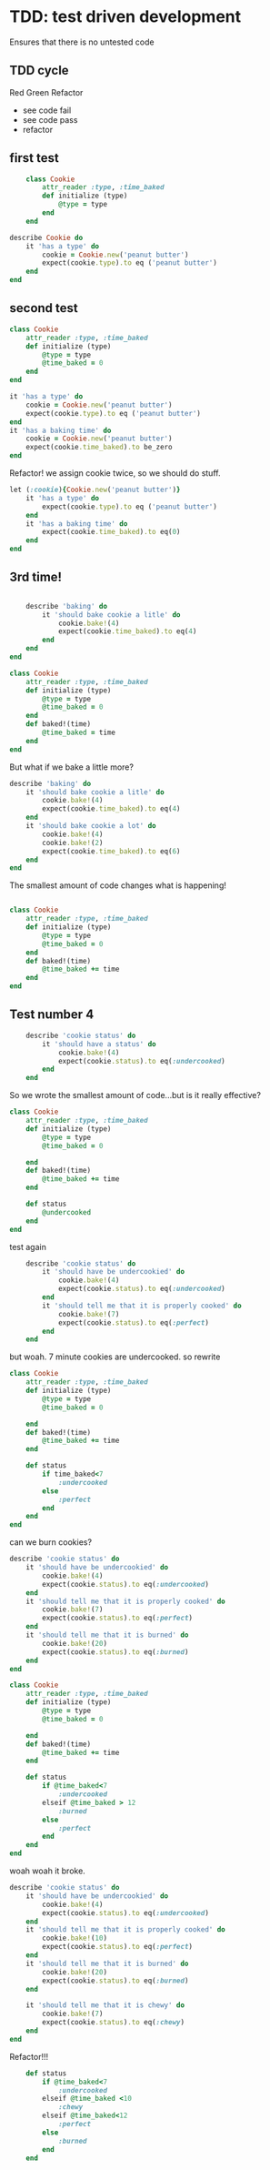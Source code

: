 # TDD: test driven development
Ensures that there is no untested code
## TDD cycle
Red Green Refactor
+ see code fail
+ see code pass
+ refactor


## first test	
```ruby
	class Cookie
		attr_reader :type, :time_baked
		def initialize (type)
			@type = type
		end
	end

```

```ruby
describe Cookie do
	it 'has a type' do
		cookie = Cookie.new('peanut butter')
		expect(cookie.type).to eq ('peanut butter')
	end
end
```

## second test
```ruby
class Cookie
	attr_reader :type, :time_baked
	def initialize (type)
		@type = type
		@time_baked = 0
	end
end

```
``` ruby
it 'has a type' do
	cookie = Cookie.new('peanut butter')
	expect(cookie.type).to eq ('peanut butter')
end
it 'has a baking time' do
	cookie = Cookie.new('peanut butter')
	expect(cookie.time_baked).to be_zero
end

```
Refactor! we assign cookie twice, so we should do stuff.
``` ruby
let (:cookie){Cookie.new('peanut butter')}
	it 'has a type' do
		expect(cookie.type).to eq ('peanut butter')
	end
	it 'has a baking time' do
		expect(cookie.time_baked).to eq(0)
	end
end
```

## 3rd time!


``` ruby

	describe 'baking' do
		it 'should bake cookie a litle' do
			cookie.bake!(4)
			expect(cookie.time_baked).to eq(4)
		end
	end
end
```


```ruby	
class Cookie
	attr_reader :type, :time_baked
	def initialize (type)
		@type = type
		@time_baked = 0
	end
	def baked!(time)
		@time_baked = time
	end
end
```

But what if we bake a little more?

``` ruby
describe 'baking' do
	it 'should bake cookie a litle' do
		cookie.bake!(4)
		expect(cookie.time_baked).to eq(4)
	end
	it 'should bake cookie a lot' do
		cookie.bake!(4)
		cookie.bake!(2)
		expect(cookie.time_baked).to eq(6)
	end
end
```
The smallest amount of code changes what is happening!
```ruby

class Cookie
	attr_reader :type, :time_baked
	def initialize (type)
		@type = type
		@time_baked = 0
	end
	def baked!(time)
		@time_baked += time
	end
end

```
## Test number 4

```ruby
	describe 'cookie status' do
		it 'should have a status' do
			cookie.bake!(4)
			expect(cookie.status).to eq(:undercooked)
		end
	end
```
So we wrote the smallest amount of code...but is it really effective?
```ruby
class Cookie
	attr_reader :type, :time_baked
	def initialize (type)
		@type = type
		@time_baked = 0

	end
	def baked!(time)
		@time_baked += time
	end

	def status 
		@undercooked
	end
end
```

test again

```ruby
	describe 'cookie status' do
		it 'should have be undercookied' do
			cookie.bake!(4)
			expect(cookie.status).to eq(:undercooked)
		end
		it 'should tell me that it is properly cooked' do
			cookie.bake!(7)
			expect(cookie.status).to eq(:perfect)
		end
	end
```
 but woah. 7 minute cookies are undercooked. so rewrite
```ruby
class Cookie
	attr_reader :type, :time_baked
	def initialize (type)
		@type = type
		@time_baked = 0

	end
	def baked!(time)
		@time_baked += time
	end

	def status
		if time_baked<7
			:undercooked
		else
			:perfect
		end
	end
end
```

can we burn cookies?
```ruby
describe 'cookie status' do
	it 'should have be undercookied' do
		cookie.bake!(4)
		expect(cookie.status).to eq(:undercooked)
	end
	it 'should tell me that it is properly cooked' do
		cookie.bake!(7)
		expect(cookie.status).to eq(:perfect)
	end
	it 'should tell me that it is burned' do
		cookie.bake!(20)
		expect(cookie.status).to eq(:burned)
	end
end
```

```ruby
class Cookie
	attr_reader :type, :time_baked
	def initialize (type)
		@type = type
		@time_baked = 0

	end
	def baked!(time)
		@time_baked += time
	end

	def status
		if @time_baked<7
			:undercooked
		elseif @time_baked > 12
			:burned
		else
			:perfect
		end
	end
end
```
woah woah it broke.

```ruby
describe 'cookie status' do
	it 'should have be undercookied' do
		cookie.bake!(4)
		expect(cookie.status).to eq(:undercooked)
	end
	it 'should tell me that it is properly cooked' do
		cookie.bake!(10)
		expect(cookie.status).to eq(:perfect)
	end
	it 'should tell me that it is burned' do
		cookie.bake!(20)
		expect(cookie.status).to eq(:burned)
	end

	it 'should tell me that it is chewy' do
		cookie.bake!(7)
		expect(cookie.status).to eq(:chewy)
	end
end
```
Refactor!!!
``` ruby
	def status
		if @time_baked<7
			:undercooked
		elseif @time_baked <10
			:chewy
		elseif @time_baked<12
			:perfect
		else
			:burned
		end
	end
```